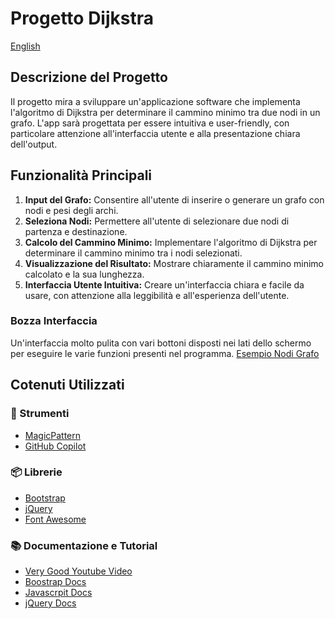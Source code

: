 # Progetto Dijkstra

[English](./README-EN.md)
    
## Descrizione del Progetto
Il progetto mira a sviluppare un'applicazione software che implementa l'algoritmo di Dijkstra per determinare il cammino minimo tra due nodi in un grafo. L'app sarà progettata per essere intuitiva e user-friendly, con particolare attenzione all'interfaccia utente e alla presentazione chiara dell'output.

## Funzionalità Principali
1. **Input del Grafo:** Consentire all'utente di inserire o generare un grafo con nodi e pesi degli archi.
2. **Seleziona Nodi:** Permettere all'utente di selezionare due nodi di partenza e destinazione.
3. **Calcolo del Cammino Minimo:** Implementare l'algoritmo di Dijkstra per determinare il cammino minimo tra i nodi selezionati.
4. **Visualizzazione del Risultato:** Mostrare chiaramente il cammino minimo calcolato e la sua lunghezza.
5. **Interfaccia Utente Intuitiva:** Creare un'interfaccia chiara e facile da usare, con attenzione alla leggibilità e all'esperienza dell'utente.

### Bozza Interfaccia
Un'interfaccia molto pulita con vari bottoni disposti nei lati dello schermo per eseguire le varie funzioni presenti nel programma. [Esempio Nodi Grafo](https://her0-github.github.io/progetto-dijkstra/)

## Cotenuti Utilizzati
### 🔨 Strumenti
- [MagicPattern](https://www.magicpattern.design/tools/css-backgrounds)
- [GitHub Copilot](https://github.com/features/copilot)

### 📦 Librerie
- [Bootstrap](https://getbootstrap.com/)
- [jQuery](https://jquery.com/)
- [Font Awesome](https://fontawesome.com/)

### 📚 Documentazione e Tutorial
- [Very Good Youtube Video](https://youtu.be/EFg3u_E6eHU)
- [Boostrap Docs](https://getbootstrap.com/docs)
- [Javascrpit Docs](https://developer.mozilla.org/en-US/docs/Web/JavaScript)
- [jQuery Docs](https://api.jquery.com/)
